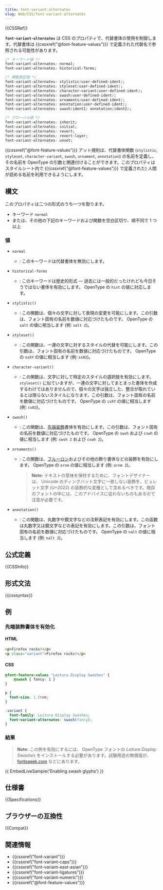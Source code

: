 ```yaml
---
title: font-variant-alternates
slug: Web/CSS/font-variant-alternates
---
```

{{CSSRef}}

**`font-variant-alternates`** は CSS のプロパティで、代替書体の使用を制御します。代替書体は {{cssxref("@font-feature-values")}} で定義された代替名で参照される可能性があります。

```css
/* キーワード値 */
font-variant-alternates: normal;
font-variant-alternates: historical-forms;

/* 関数表記値 */
font-variant-alternates: stylistic(user-defined-ident);
font-variant-alternates: styleset(user-defined-ident);
font-variant-alternates: character-variant(user-defined-ident);
font-variant-alternates: swash(user-defined-ident);
font-variant-alternates: ornaments(user-defined-ident);
font-variant-alternates: annotation(user-defined-ident);
font-variant-alternates: swash(ident1) annotation(ident2);

/* グローバル値 */
font-variant-alternates: inherit;
font-variant-alternates: initial;
font-variant-alternates: revert;
font-variant-alternates: revert-layer;
font-variant-alternates: unset;
```

{{cssxref("@font-feature-values")}} アット規則は、代替書体関数 (`stylistic`, `styleset`, `character-variant`, `swash`, `ornament`, `annotation`) の名前を定義し、その名前を OpenType の引数と関連付けることができます。このプロパティはスタイルシート内で ({{cssxref("@font-feature-values")}} で定義された) 人間が読める名前を利用できるようにします。

## 構文

このプロパティは二つの形式のうち一つを取ります。

- キーワード `normal`
- または、その他の下記のキーワードおよび関数を空白区切り、順不同で 1 つ以上

### 値

- `normal`
  - : このキーワードは代替書体を無効にします。
- `historical-forms`
  - : このキーワードは歴史的形式 — 過去には一般的だったけれども今日そうではない書体を有効にします。 OpenType の `hist` の値に対応します。
- `stylistic()`
  - : この関数は、個々の文字に対して表現の変更を可能にします。この引数は、フォント固有の名前を数値に対応づけたものです。 OpenType の `salt` の値に相当します (例: `salt 2`)。
- `styleset()`
  - : この関数は、一連の文字に対するスタイルの代替を可能にします。この引数は、フォント固有の名前を数値に対応づけたものです。 OpenType の `ssXY` の値に相当します (例: `ss02`)。
- `character-variant()`
  - : この関数は、文字に対して特定のスタイルの選択肢を有効にします。 `styleset()` に似ていますが、一連の文字に対してまとまった書体を作成するわけではありませんので、個々の文字は独立した、整合が取れているとは限らないスタイルになります。この引数は、フォント固有の名前を数値に対応づけたものです。 OpenType の `cvXY` の値に相当します (例: `cv02`)。
- `swash()`
  - : この関数は、[先端装飾](https://en.wikipedia.org/wiki/Swash_%28typography%29)書体を有効にします。この引数は、フォント固有の名前を数値に対応づけたものです。 OpenType の `swsh` および `cswh` の値に相当します (例: `swsh 2` および `cswh 2`)。
- `ornaments()`

  - : この関数は、[フルーロン](https://ja.wikipedia.org/wiki/%E3%83%95%E3%83%AB%E3%83%BC%E3%83%AD%E3%83%B3)およびその他の飾り書体などの装飾を有効にします。 OpenType の `ornm` の値に相当します (例: `ornm 2`)。

    > **Note:** テキストの意味を保持するために、フォントデザイナーは、 Unicode のディングバット文字に一致しない装飾を、ビュレット文字 (U+2022) の装飾的な変種として含めるべきです。既存のフォントの中には、このアドバイスに従わないものもあるので注意が必要です。

- `annotation()`
  - : この関数は、丸数字や鏡文字などの注釈表記を有効にします。この函数は丸数字又は鏡文字などの表記を有効にします。この引数は、フォント固有の名前を数値に対応づけたものです。 OpenType の `nalt` の値に相当します (例: `nalt 2`)。

## 公式定義

{{CSSInfo}}

## 形式文法

{{csssyntax}}

## 例

### 先端装飾書体を有効化

#### HTML

```html
<p>Firefox rocks!</p>
<p class="variant">Firefox rocks!</p>
```

#### CSS

```css
@font-feature-values "Leitura Display Swashes" {
    @swash { fancy: 1 }
}

p {
  font-size: 1.5rem;
}

.variant {
  font-family: Leitura Display Swashes;
  font-variant-alternates: swash(fancy);
}
```

### 結果

> **Note:** この例を有効にするには、 OpenType フォントの _Leitura Display Swashes_ をインストールする必要があります。試験用途の無償版が、 [fontsgeek.com](https://fontsgeek.com/fonts/Leitura-Display-Swashes) などにあります。

{{ EmbedLiveSample('Enabling swash glyphs') }}

## 仕様書

{{Specifications}}

## ブラウザーの互換性

{{Compat}}

## 関連情報

- {{cssxref("font-variant")}}
- {{cssxref("font-variant-caps")}}
- {{cssxref("font-variant-east-asian")}}
- {{cssxref("font-variant-ligatures")}}
- {{cssxref("font-variant-numeric")}}
- {{cssxref("@font-feature-values")}}
